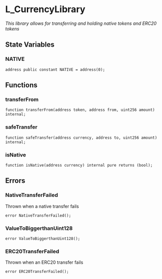 # L_CurrencyLibrary
*This library allows for transferring and holding native tokens and ERC20 tokens*


## State Variables
### NATIVE

```solidity
address public constant NATIVE = address(0);
```


## Functions
### transferFrom


```solidity
function transferFrom(address token, address from, uint256 amount) internal;
```

### safeTransfer


```solidity
function safeTransfer(address currency, address to, uint256 amount) internal;
```

### isNative


```solidity
function isNative(address currency) internal pure returns (bool);
```

## Errors
### NativeTransferFailed
Thrown when a native transfer fails


```solidity
error NativeTransferFailed();
```

### ValueToBiggerthanUint128

```solidity
error ValueToBiggerthanUint128();
```

### ERC20TransferFailed
Thrown when an ERC20 transfer fails


```solidity
error ERC20TransferFailed();
```

